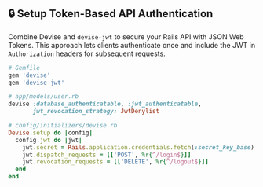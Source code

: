 ## 🔒 Setup Token-Based API Authentication

Combine Devise and `devise-jwt` to secure your Rails API with JSON Web Tokens. This approach lets clients authenticate once and include the JWT in `Authorization` headers for subsequent requests.

```ruby
# Gemfile
gem 'devise'
gem 'devise-jwt'

# app/models/user.rb
devise :database_authenticatable, :jwt_authenticatable,
       jwt_revocation_strategy: JwtDenylist

# config/initializers/devise.rb
Devise.setup do |config|
  config.jwt do |jwt|
    jwt.secret = Rails.application.credentials.fetch(:secret_key_base)
    jwt.dispatch_requests = [['POST', %r{^/login$}]]
    jwt.revocation_requests = [['DELETE', %r{^/logout$}]]
  end
end
```
